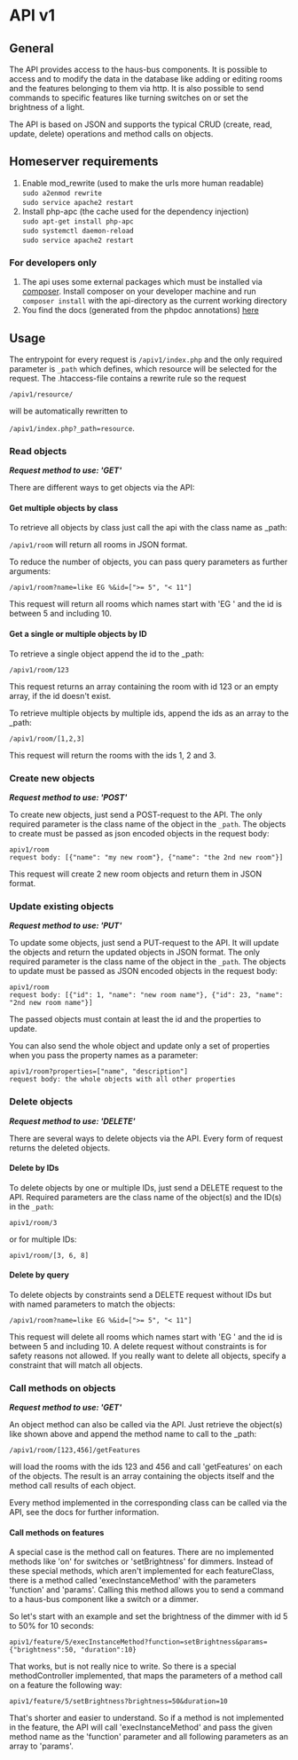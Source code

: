# API v1

## General

The API provides access to the haus-bus components. It is possible to access and to modify the data in the database like adding or editing rooms and the features belonging to them via http. It is also possible to send commands to specific features like turning switches on or set the brightness of a light.

The API is based on JSON and supports the typical CRUD (create, read, update, delete) operations and method calls on objects.

## Homeserver requirements

1. Enable mod_rewrite (used to make the urls more human readable)  
`sudo a2enmod rewrite`  
`sudo service apache2 restart`
2. Install php-apc (the cache used for the dependency injection)  
`sudo apt-get install php-apc`  
`sudo systemctl daemon-reload`  
`sudo service apache2 restart`

### For developers only

1. The api uses some external packages which must be installed via [composer](https://getcomposer.org/). Install composer on your developer machine and run `composer install` with the api-directory as the current working directory
2. You find the docs (generated from the phpdoc annotations) [here](https://dev.wv-pankraz.de/dev/hausbus/apiv1/docs)

## Usage

The entrypoint for every request is `/apiv1/index.php` and the only required parameter is `_path` which defines, which resource will be selected for the request. The .htaccess-file contains a rewrite rule so the request

`/apiv1/resource/`

will be automatically rewritten to

`/apiv1/index.php?_path=resource`.

### Read objects

**_Request method to use: 'GET'_**

There are different ways to get objects via the API:

#### Get multiple objects by class

To retrieve all objects by class just call the api with the class name as _path:

`/apiv1/room` will return all rooms in JSON format.

To reduce the number of objects, you can pass query parameters as further arguments:

`/apiv1/room?name=like EG %&id=[">= 5", "< 11"]`

This request will return all rooms which names start with 'EG ' and the id is between 5 and including 10.

#### Get a single or multiple objects by ID

To retrieve a single object append the id to the _path:

`/apiv1/room/123`

This request returns an array containing the room with id 123 or an empty array, if the id doesn't exist.

To retrieve multiple objects by multiple ids, append the ids as an array to the _path:

`/apiv1/room/[1,2,3]`

This request will return the rooms with the ids 1, 2 and 3.

### Create new objects

**_Request method to use: 'POST'_**

To create new objects, just send a POST-request to the API. The only required parameter is the class name of the object in the `_path`. The objects to create must be passed as json encoded objects in the request body:

`apiv1/room` \
`request body: [{"name": "my new room"}, {"name": "the 2nd new room"}]`

This request will create 2 new room objects and return them in JSON format.

### Update existing objects

**_Request method to use: 'PUT'_**

To update some objects, just send a PUT-request to the API. It will update the objects and return the updated objects in JSON format. The only required parameter is the class name of the object in the `_path`. The objects to update must be passed as JSON encoded objects in the request body:

`apiv1/room`  
`request body: [{"id": 1, "name": "new room name"}, {"id": 23, "name": "2nd new room name"}]`

The passed objects must contain at least the id and the properties to update.

You can also send the whole object and update only a set of properties when you pass the property names as a parameter:

`apiv1/room?properties=["name", "description"]`  
`request body: the whole objects with all other properties`

### Delete objects

**_Request method to use: 'DELETE'_**

There are several ways to delete objects via the API. Every form of request returns the deleted objects.

#### Delete by IDs

To delete objects by one or multiple IDs, just send a DELETE request to the API. Required parameters are the class name of the object(s) and the ID(s) in the `_path`:

`apiv1/room/3`

or for multiple IDs:

`apiv1/room/[3, 6, 8]`

#### Delete by query

To delete objects by constraints send a DELETE request without IDs but with named parameters to match the objects:

`/apiv1/room?name=like EG %&id=[">= 5", "< 11"]`

This request will delete all rooms which names start with 'EG ' and the id is between 5 and including 10. A delete request without constraints is for safety reasons not allowed. If you really want to delete all objects, specify a constraint that will match all objects.

### Call methods on objects

**_Request method to use: 'GET'_**

An object method can also be called via the API. Just retrieve the object(s) like shown above and append the method name to call to the _path:

`/apiv1/room/[123,456]/getFeatures`

will load the rooms with the ids 123 and 456 and call 'getFeatures' on each of the objects. The result is an array containing the objects itself and the method call results of each object.

Every method implemented in the corresponding class can be called via the API, see the docs for further information.

#### Call methods on features

A special case is the method call on features. There are no implemented methods like 'on' for switches or 'setBrightness' for dimmers. Instead of these special methods, which aren't implemented for each featureClass, there is a method called 'execInstanceMethod' with the parameters 'function' and 'params'. Calling this method allows you to send a command to a haus-bus component like a switch or a dimmer.

So let's start with an example and set the brightness of the dimmer with id 5 to 50% for 10 seconds:

`apiv1/feature/5/execInstanceMethod?function=setBrightness&params={"brightness":50, "duration":10}`

That works, but is not really nice to write. So there is a special methodController implemented, that maps the parameters of a method call on a feature the following way:

`apiv1/feature/5/setBrightness?brightness=50&duration=10`

That's shorter and easier to understand. So if a method is not implemented in the feature, the API will call 'execInstanceMethod' and pass the given method name as the 'function' parameter and all following parameters as an array to 'params'.

